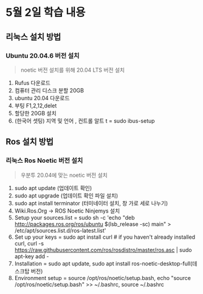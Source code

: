 # 5월 2일 학습 내용
## 리눅스 설치 방법
### Ubuntu 20.04.6 버전 설치
> noetic 버전 설치를 위해 20.04 LTS 버전 설치
1. Rufus 다운로드
2. 컴퓨터 관리 디스크 분할 20GB
3. ubuntu 20.04 다운로드
4. 부팅 F1,2,12,delet
5. 할당한 20GB 설치
6. (한국어 셋팅) 지역 및 언어 , 컨트롤 알트 t = sudo ibus-setup
## Ros 설치 방법
### 리눅스 Ros Noetic 버전 설치
> 우분투 20.04에 맞는 noetic 버전 설치
1. sudo apt update (업데이트 확인)
2. sudo apt upgrade (업데이트 확인 파일 설치)
3. sudo apt install terminator (터미네이터 설치, 창 가로 세로 나누기)
4. Wiki.Ros.Org -> ROS Noetic Ninjemys 설치
5. Setup your sources.list = sudo sh -c 'echo "deb http://packages.ros.org/ros/ubuntu $(lsb_release -sc) main" > /etc/apt/sources.list.d/ros-latest.list'
6. Set up your keys = sudo apt install curl # if you haven't already installed curl, curl -s https://raw.githubusercontent.com/ros/rosdistro/master/ros.asc | sudo apt-key add -
7. Installation = sudo apt update, sudo apt install ros-noetic-desktop-full(데스크탑 버전)
8. Environment setup = source /opt/ros/noetic/setup.bash, echo "source /opt/ros/noetic/setup.bash" >> ~/.bashrc, source ~/.bashrc
